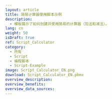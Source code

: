 ```yaml
---
layout: article
title: 简易计算器使用脚本示例
description: 
  - 模板展示了如何创建并使用简易的计算器（加法和减法）。
lang: cn
weight: 50
isDraft: true
ref: Script_Calculator
category:
  - 所有
  - Script
  - 编程脚本
  - Script-Example
image: Script_Calculator_EN.png
download: Script_Calculator_EN.pbmx
overview_description:
overview_benefits:
overview_data_sources:
---
```

